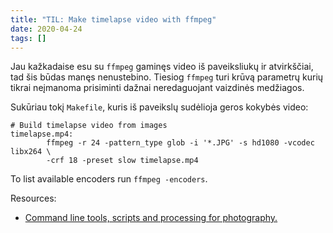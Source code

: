 ```yaml
---
title: "TIL: Make timelapse video with ffmpeg"
date: 2020-04-24
tags: []
---
```


Jau kažkadaise esu su `ffmpeg` gaminęs video iš paveiksliukų ir atvirkščiai, tad
šis būdas manęs nenustebino. Tiesiog `ffmpeg` turi krūvą parametrų kurių tikrai
neįmanoma prisiminti dažnai neredaguojant vaizdinės medžiagos.

Sukūriau tokį `Makefile`, kuris iš paveikslų sudėlioja geros kokybės video:

```
# Build timelapse video from images
timelapse.mp4:
        ffmpeg -r 24 -pattern_type glob -i '*.JPG' -s hd1080 -vcodec libx264 \
        -crf 18 -preset slow timelapse.mp4
```

To list available encoders run `ffmpeg -encoders`.

Resources:
- [Command line tools, scripts and processing for photography.](http://www.biodiversityshorts.com/advanced-photography/command-line-tools-scripts-and-processing-for-photography)
